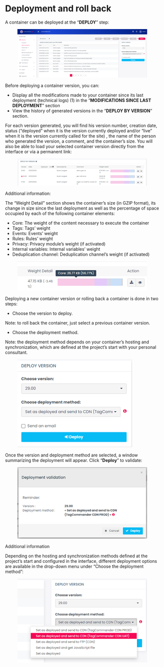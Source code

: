 # Deployment and roll back

A container can be deployed at the “**DEPLOY**” step:&#x20;

<figure><img src="../../../../../../.gitbook/assets/image (117).png" alt=""><figcaption></figcaption></figure>

Before deploying a container version, you can:

* Display all the modifications made to your container since its last deployment (technical logs) (1) in the “**MODIFICATIONS SINCE LAST DEPLOYMENT**” section
* View the history of generated versions in the “**DEPLOY BY VERSION**” section.

For each version generated, you will find his version number, creation date, status (“deployed” when it is the version currently deployed and/or “live” when it is the version currently called for the site) , the name of the person who generated the version, a comment, and the container’s size. You will also be able to load your selected container version directly from the interface  or via a permanent link:

<figure><img src="../../../../../../.gitbook/assets/image (103).png" alt=""><figcaption></figcaption></figure>

Additional information:

The “Weight Detail” section shows the container’s size (in GZIP format), its change in size since the last deployment as well as the percentage of space occupied by each of the following container elements:

* Core: The weight of the content necessary to execute the container
* Tags: Tags’ weight
* Events: Events’ weight
* Rules: Rules’ weight
* Privacy: Privacy module’s weight (if activated)
* Internal variables: Internal variables’ weight
* Deduplication channel: Deduplication channel’s weight (if activated)

<figure><img src="../../../../../../.gitbook/assets/image (81).png" alt=""><figcaption></figcaption></figure>

Deploying a new container version or rolling back a container is done in two steps:

* Choose the version to deploy.

Note: to roll back the container, just select a previous container version.

* Choose the deployment method.

Note: the deployment method depends on your container’s hosting and synchronization, which are defined at the project’s start with your personal consultant.

<figure><img src="../../../../../../.gitbook/assets/image (38).png" alt=""><figcaption></figcaption></figure>

Once the version and deployment method are selected, a window summarizing the deployment will appear. Click “**Deploy**” to validate:

<figure><img src="../../../../../../.gitbook/assets/image (55).png" alt=""><figcaption></figcaption></figure>

Additional information

Depending on the hosting and synchronization methods defined at the project’s start and configured in the interface, different deployment options are available in the drop-down menu under “Choose the deployment method”:

<figure><img src="../../../../../../.gitbook/assets/image (100).png" alt=""><figcaption></figcaption></figure>
